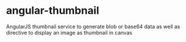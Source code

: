 # angular-thumbnail
AngularJS thumbnail service to generate blob or base64 data as well as directive to display an image as thumbnail in canvas
